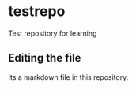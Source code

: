  # testrepo
Test repository for learning

## Editing the file

Its a markdown file in this repository.
